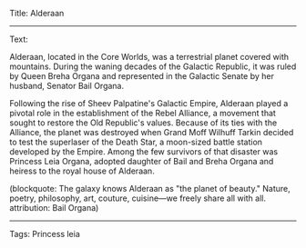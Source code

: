 Title: Alderaan

----

Text:

Alderaan, located in the Core Worlds, was a terrestrial planet covered with mountains. During the waning decades of the Galactic Republic, it was ruled by Queen Breha Organa and represented in the Galactic Senate by her husband, Senator Bail Organa.

Following the rise of Sheev Palpatine's Galactic Empire, Alderaan played a pivotal role in the establishment of the Rebel Alliance, a movement that sought to restore the Old Republic's values. Because of its ties with the Alliance, the planet was destroyed when Grand Moff Wilhuff Tarkin decided to test the superlaser of the Death Star, a moon-sized battle station developed by the Empire. Among the few survivors of that disaster was Princess Leia Organa, adopted daughter of Bail and Breha Organa and heiress to the royal house of Alderaan.

(blockquote: The galaxy knows Alderaan as "the planet of beauty." Nature, poetry, philosophy, art, couture, cuisine—we freely share all with all. attribution: Bail Organa)

----

Tags: Princess leia